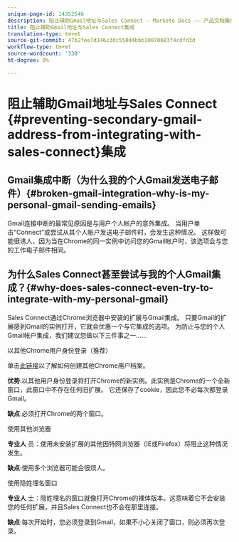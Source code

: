 ```yaml
---
unique-page-id: 14352546
description: 阻止辅助Gmail地址与Sales Connect - Marketo Docs —— 产品文档集成
title: 阻止辅助Gmail地址与Sales Connect集成
translation-type: tm+mt
source-git-commit: 47b2fee7d146c3dc558d4bbb10070683f4cdfd3d
workflow-type: tm+mt
source-wordcount: '330'
ht-degree: 0%

---
```



# 阻止辅助Gmail地址与Sales Connect {#preventing-secondary-gmail-address-from-integrating-with-sales-connect}集成

## Gmail集成中断（为什么我的个人Gmail发送电子邮件）{#broken-gmail-integration-why-is-my-personal-gmail-sending-emails}

Gmail连接中断的最常见原因是与用户个人帐户的意外集成。 当用户单击“Connect”或尝试从其个人帐户发送电子邮件时，会发生这种情况。 这样做可能很诱人，因为当在Chrome的同一实例中访问您的Gmail帐户时，该选项会与您的工作电子邮件相同。

## 为什么Sales Connect甚至尝试与我的个人Gmail集成？{#why-does-sales-connect-even-try-to-integrate-with-my-personal-gmail}

Sales Connect通过Chrome浏览器中安装的扩展与Gmail集成。 只要Gmail的扩展感到Gmail的实例打开，它就会优惠一个与它集成的选项。 为防止与您的个人Gmail帐户集成，我们建议您做以下三件事之一……

以其他Chrome用户身份登录（推荐）

单击[此链接](http://support.google.com/chrome/answer/2364824?hl=en)以了解如何创建其他Chrome用户档案。

**优势**:以其他用户身份登录将打开Chrome的新实例。此实例是Chrome的一个全新窗口，此窗口中不存在任何旧扩展。 它还保存了cookie，因此您不必每次都登录Gmail。

**缺点**:必须打开Chrome的两个窗口。

使用其他浏览器

**专业人** 员：使用未安装扩展的其他因特网浏览器（IE或Firefox）将阻止这种情况发生。

**缺点**:使用多个浏览器可能会很烦人。

使用隐姓埋名窗口

**专业人** 士：隐姓埋名的窗口就像打开Chrome的裸体版本。这意味着它不会安装您的任何扩展，并且Sales Connect也不会在那里连接。

**缺点**:每次开始时，您必须登录到Gmail，如果不小心关闭了窗口，则必须再次登录。
